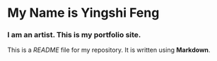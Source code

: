 # My Name is Yingshi Feng

### I am an artist. This is my portfolio site.

This is a *README* file for my repository. It is written using **Markdown**.
